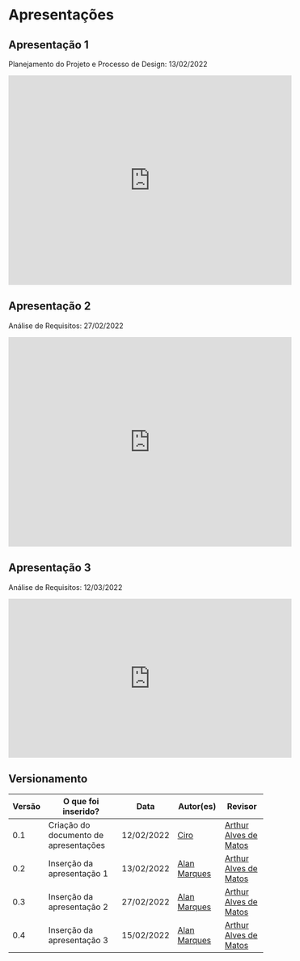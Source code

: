 # Apresentações

## Apresentação 1
Planejamento do Projeto e Processo de Design: 13/02/2022
<p align='center'>
    <iframe width="560" height="415" src="https://www.youtube.com/embed/On1Aa9c80XQ" title="YouTube video player" frameborder="0" allow="accelerometer; autoplay; clipboard-write; encrypted-media; gyroscope; picture-in-picture" allowfullscreen></iframe>
</p>

## Apresentação 2
Análise de Requisitos: 27/02/2022
<p align='center'>
    <iframe width="560" height="415" src="https://www.youtube.com/embed/3y2xWyKv_Ik" title="YouTube video player" frameborder="0" allow="accelerometer; autoplay; clipboard-write; encrypted-media; gyroscope; picture-in-picture" allowfullscreen></iframe>
</p>

## Apresentação 3
Análise de Requisitos: 12/03/2022
<p align='center'>
    <iframe width="560" height="315" src="https://www.youtube.com/embed/01-4YTVOo0g" title="YouTube video player" frameborder="0" allow="accelerometer; autoplay; clipboard-write; encrypted-media; gyroscope; picture-in-picture" allowfullscreen></iframe>
</p>

## Versionamento
Versão |  O que foi inserido? | Data | Autor(es)| Revisor
---- |----- | ---- | ---- | ----
0.1 | Criação do documento de apresentações |12/02/2022| [Ciro](https://github.com/ciro-c) | [Arthur Alves de Matos](https://github.com/Arthur-Gaudium)
0.2 | Inserção da apresentação 1 |13/02/2022| [Alan Marques](https://github.com/alan-ms) | [Arthur Alves de Matos](https://github.com/Arthur-Gaudium)
0.3 | Inserção da apresentação 2 |27/02/2022| [Alan Marques](https://github.com/alan-ms) | [Arthur Alves de Matos](https://github.com/Arthur-Gaudium)
0.4 | Inserção da apresentação 3 |15/02/2022| [Alan Marques](https://github.com/alan-ms) | [Arthur Alves de Matos](https://github.com/Arthur-Gaudium)